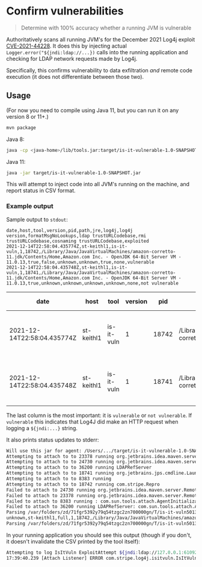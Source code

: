 # Confirm vulnerabilities

> Determine with 100% accuracy whether a running JVM is vulnerable

Authoritatively scans all running JVM's for the December 2021 Log4j exploit [CVE-2021-44228](https://cve.mitre.org/cgi-bin/cvename.cgi?name=CVE-2021-44228).
It does this by injecting actual `Logger.error("${jndi:ldap://...})` calls into the running application and checking for
LDAP network requests made by Log4j.

Specifically, this confirms vulnerability to data exfiltration _and_ remote code execution (it does not differentiate between those two).

## Usage

(For now you need to compile using Java 11, but you can run it on any version 8 or 11+.)
```sh
mvn package
```

Java 8:
```sh
java -cp <java-home>/lib/tools.jar:target/is-it-vulnerable-1.0-SNAPSHOT.jar com.stripe.log4j.isitvuln.IsItVuln
```

Java 11:
```sh
java -jar target/is-it-vulnerable-1.0-SNAPSHOT.jar
```

This will attempt to inject code into all JVM's running on the machine, and report status in CSV format.

### Example output

Sample output to `stdout`:

```csv
date,host,tool,version,pid,path,jre,log4j,log4j version,formatMsgNoLookups,ldap trustURLCodebase,rmi trustURLCodebase,cosnaming trustURLCodebase,exploited
2021-12-14T22:58:04.435774Z,st-keithl1,is-it-vuln,1,18742,/Library/Java/JavaVirtualMachines/amazon-corretto-11.jdk/Contents/Home,Amazon.com Inc. - OpenJDK 64-Bit Server VM - 11.0.13,true,false,unknown,unknown,true,none,vulnerable
2021-12-14T22:58:04.435748Z,st-keithl1,is-it-vuln,1,18741,/Library/Java/JavaVirtualMachines/amazon-corretto-11.jdk/Contents/Home,Amazon.com Inc. - OpenJDK 64-Bit Server VM - 11.0.13,true,unknown,unknown,unknown,unknown,none,not vulnerable
```

| date                        | host       | tool       | version | pid   | path                                                                   | jre                                                  | log4j | log4j version | formatMsgNoLookups | ldap trustURLCodebase | rmi trustURLCodebase | cosnaming trustURLCodebase | exploited      |
| --------------------------- | ---------- | ---------- | ------- | ----- | ---------------------------------------------------------------------- | ---------------------------------------------------- | ----- | ------------- | ------------------ | --------------------- | -------------------- | -------------------------- | -------------- |
| 2021-12-14T22:58:04.435774Z | st-keithl1 | is-it-vuln | 1       | 18742 | /Library/Java/JavaVirtualMachines/amazon-corretto-11.jdk/Contents/Home | Amazon.com Inc. - OpenJDK 64-Bit Server VM - 11.0.13 | true  | false         | unknown            | unknown               | true                 | none                       | vulnerable     |
| 2021-12-14T22:58:04.435748Z | st-keithl1 | is-it-vuln | 1       | 18741 | /Library/Java/JavaVirtualMachines/amazon-corretto-11.jdk/Contents/Home | Amazon.com Inc. - OpenJDK 64-Bit Server VM - 11.0.13 | true  | unknown       | unknown            | unknown               | unknown              | none                       | not vulnerable |

The last column is the most important: it is `vulnerable` or `not vulnerable`. If
`vulnerable` this indicates that Log4J did make an HTTP request when logging a `${jndi:...}` string.

It also prints status updates to stderr:

```sh
Will use this jar for agent: /Users/.../target/is-it-vulnerable-1.0-SNAPSHOT.jar
Attempting to attach to to 23378 running org.jetbrains.idea.maven.server.RemoteMavenServer36
Attempting to attach to to 24730 running org.jetbrains.idea.maven.server.RemoteMavenServer36
Attempting to attach to to 36200 running LDAPRefServer
Attempting to attach to to 18741 running org.jetbrains.jps.cmdline.Launcher
Attempting to attach to to 8383 running
Attempting to attach to to 18742 running com.stripe.Repro
Failed to attach to 24730 running org.jetbrains.idea.maven.server.RemoteMavenServer36: com.sun.tools.attach.AgentInitializationException: Agent JAR loaded but agent failed to initialize
Failed to attach to 23378 running org.jetbrains.idea.maven.server.RemoteMavenServer36: com.sun.tools.attach.AgentInitializationException: Agent JAR loaded but agent failed to initialize
Failed to attach to 8383 running : com.sun.tools.attach.AgentInitializationException: Agent JAR loaded but agent failed to initialize
Failed to attach to 36200 running LDAPRefServer: com.sun.tools.attach.AgentInitializationException: Agent JAR loaded but agent failed to initialize
Parsing /var/folders/zd/71fgr5392y79q54tzgc2zn700000gn/T/is-it-vuln501360083800619055/result-18742.csv
unknown,st-keithl1,full,1,18742,/Library/Java/JavaVirtualMachines/amazon-corretto-11.jdk/Contents/Home,Amazon.com Inc. - OpenJDK 64-Bit Server VM - 11.0.13,true,none,false,unknown,unknown,true,none,vulnerable,maybe
Parsing /var/folders/zd/71fgr5392y79q54tzgc2zn700000gn/T/is-it-vuln501360083800619055/result-18741.csv

```

In your running application you should see this output (though if you don't, it doesn't invalidate the CSV printed by the tool itself):

```sh
Attempting to log IsItVuln ExploitAttempt ${jndi:ldap://127.0.0.1:61092/x}
17:39:40.239 [Attach Listener] ERROR com.stripe.log4j.isitvuln.IsItVulnAgent - IsItVuln ExploitAttempt ${jndi:ldap://127.0.0.1:61092/x}
```
